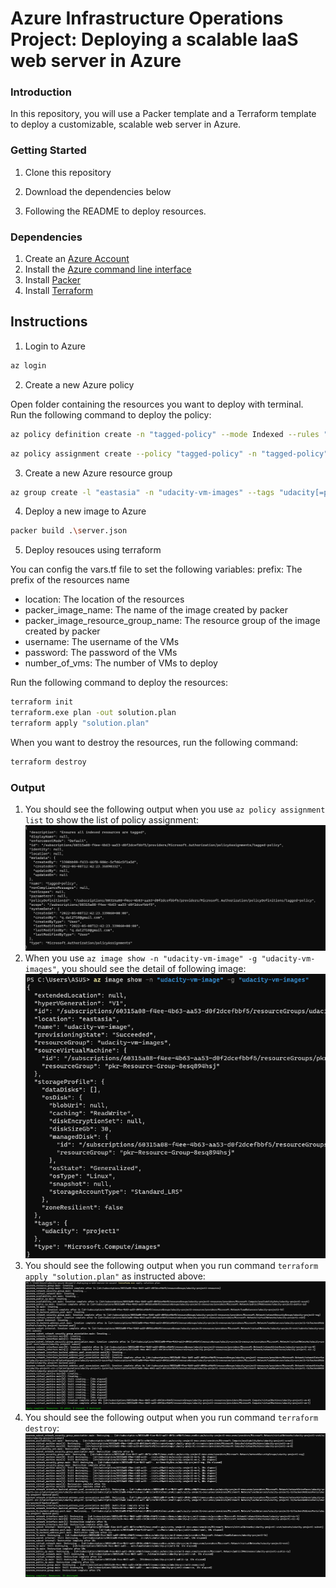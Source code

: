 # Azure Infrastructure Operations Project: Deploying a scalable IaaS web server in Azure

### Introduction

In this repository, you will use a Packer template and a Terraform template to deploy a customizable, scalable web server in Azure.

### Getting Started

1. Clone this repository

2. Download the dependencies below

3. Following the README to deploy resources.

### Dependencies

1. Create an [Azure Account](https://portal.azure.com)
2. Install the [Azure command line interface](https://docs.microsoft.com/en-us/cli/azure/install-azure-cli?view=azure-cli-latest)
3. Install [Packer](https://www.packer.io/downloads)
4. Install [Terraform](https://www.terraform.io/downloads.html)

## Instructions
1. Login to Azure
```bash
az login
```
2. Create a new Azure policy

Open folder containing the resources you want to deploy with terminal.\
Run the following command to deploy the policy:

```bash
az policy definition create -n "tagged-policy" --mode Indexed --rules "./tagging-policy.rules.json" --description "Ensures all indexed resources are tagged"
```
```bash
az policy assignment create --policy "tagged-policy" -n "tagged-policy" --description "Ensures all indexed resources are tagged"
```

3. Create a new Azure resource group
```bash
az group create -l "eastasia" -n "udacity-vm-images" --tags "udacity[=project1]"
```

4. Deploy a new image to Azure
```bash
packer build .\server.json
```

5. Deploy resouces using terraform

You can config the vars.tf file to set the following variables:
prefix: The prefix of the resources name
- location: The location of the resources
- packer_image_name: The name of the image created by packer
- packer_image_resource_group_name: The resource group of the image created by packer
- username: The username of the VMs
- password: The password of the VMs
- number_of_vms: The number of VMs to deploy

Run the following command to deploy the resources:
```bash
terraform init
terraform.exe plan -out solution.plan
terraform apply "solution.plan"
```
When you want to destroy the resources, run the following command:
```bash
terraform destroy
```
### Output
1. You should see the following output when you use `az policy assignment list` to show the list of policy assignment:
![list policy assignment](assets/tagged-policy.png)
2. When you use `az image show -n "udacity-vm-image" -g "udacity-vm-images"`, you should see the detail of following image:
![vm image deploy by packer](assets/udacity-vm-image.png)
3. You should see the following output when you run command `terraform apply "solution.plan"` as instructed above:
![terraform apply](assets/result-of-terraform-apply.png)
4. You should see the following output when you run command `terraform destroy`:
![terraform destroy](assets/result-of-terraform-destroy.png)